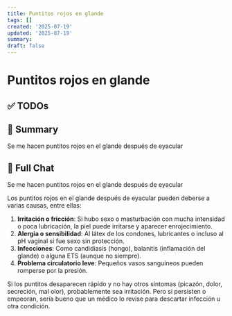```yaml
---
title: Puntitos rojos en glande
tags: []
created: '2025-07-19'
updated: '2025-07-19'
summary:
draft: false
---
```


# Puntitos rojos en glande

## ✅ TODOs


## 📌 Summary
Se me hacen puntitos rojos en el glande después de eyacular

## 🧠 Full Chat


Se me hacen puntitos rojos en el glande después de eyacular



Los puntitos rojos en el glande después de eyacular pueden deberse a varias causas, entre ellas:  

1. **Irritación o fricción**: Si hubo sexo o masturbación con mucha intensidad o poca lubricación, la piel puede irritarse y aparecer enrojecimiento.  
2. **Alergia o sensibilidad**: Al látex de los condones, lubricantes o incluso al pH vaginal si fue sexo sin protección.  
3. **Infecciones**: Como candidiasis (hongo), balanitis (inflamación del glande) o alguna ETS (aunque no siempre).  
4. **Problema circulatorio leve**: Pequeños vasos sanguíneos pueden romperse por la presión.  

Si los puntitos desaparecen rápido y no hay otros síntomas (picazón, dolor, secreción, mal olor), probablemente sea irritación. Pero si persisten o empeoran, sería bueno que un médico lo revise para descartar infección u otra condición.